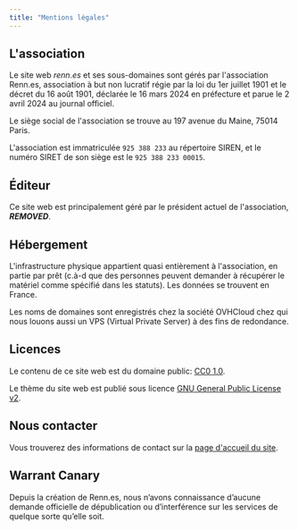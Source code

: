 ```yaml
---
title: "Mentions légales"
---
```


## L'association

Le site web *renn.es* et ses sous-domaines sont gérés par l'association Renn.es, association à but non lucratif régie par la loi du 1er juillet 1901 et le décret du 16 août 1901, déclarée le 16 mars 2024 en préfecture et parue le 2 avril 2024 au journal officiel.

Le siège social de l'association se trouve au 197 avenue du Maine, 75014 Paris.

L'association est immatriculée `925 388 233` au répertoire SIREN, et le numéro SIRET de son siège est le `925 388 233 00015`.

## Éditeur

Ce site web est principalement géré par le président actuel de l'association, ***REMOVED***.

## Hébergement

L'infrastructure physique appartient quasi entièrement à l'association, en partie par prêt (c.à-d que des personnes peuvent demander à récupérer le matériel comme spécifié dans les statuts). Les données se trouvent en France.

Les noms de domaines sont enregistrés chez la société OVHCloud chez qui nous louons aussi un VPS (Virtual Private Server) à des fins de redondance. 

## Licences

Le contenu de ce site web est du domaine public: [CC0 1.0](https://creativecommons.org/publicdomain/zero/1.0/).

Le thème du site web est publié sous licence [GNU General Public License v2](https://www.gnu.org/licenses/old-licenses/gpl-2.0.html).

## Nous contacter

Vous trouverez des informations de contact sur la [page d'accueil du site](/).

## Warrant Canary

Depuis la création de Renn.es, nous n’avons connaissance d’aucune demande officielle de dépublication ou d’interférence sur les services de quelque sorte qu’elle soit.
